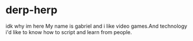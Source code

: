 # derp-herp
idk why im here
My name is gabriel  and i like video games.And technology
i'd like to know how to script and learn from people. 
